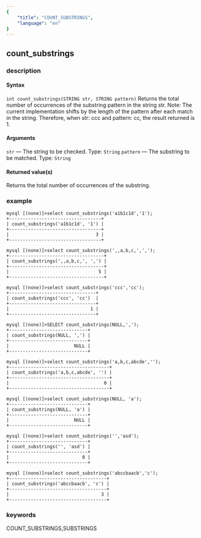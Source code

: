 ```yaml
---
{
    "title": "COUNT_SUBSTRINGS",
    "language": "en"
}
---
```


<!-- 
Licensed to the Apache Software Foundation (ASF) under one
or more contributor license agreements.  See the NOTICE file
distributed with this work for additional information
regarding copyright ownership.  The ASF licenses this file
to you under the Apache License, Version 2.0 (the
"License"); you may not use this file except in compliance
with the License.  You may obtain a copy of the License at
  http://www.apache.org/licenses/LICENSE-2.0
Unless required by applicable law or agreed to in writing,
software distributed under the License is distributed on an
"AS IS" BASIS, WITHOUT WARRANTIES OR CONDITIONS OF ANY
KIND, either express or implied.  See the License for the
specific language governing permissions and limitations
under the License.
-->

## count_substrings

### description

#### Syntax

`int count_substrings(STRING str, STRING pattern)`
Returns the total number of occurrences of the substring pattern in the string str.
Note: The current implementation shifts by the length of the pattern after each match in the string.
Therefore, when str: ccc and pattern: cc, the result returned is 1.

#### Arguments

`str` — The string to be checked. Type: `String`
`pattern` — The substring to be matched. Type: `String`


#### Returned value(s)

Returns the total number of occurrences of the substring.

### example

```
mysql [(none)]>select count_substrings('a1b1c1d','1');
+----------------------------------+
| count_substrings('a1b1c1d', '1') |
+----------------------------------+
|                                3 |
+----------------------------------+

mysql [(none)]>select count_substrings(',,a,b,c,',',');
+-----------------------------------+
| count_substrings(',,a,b,c,', ',') |
+-----------------------------------+
|                                 5 |
+-----------------------------------+

mysql [(none)]>select count_substrings('ccc','cc');
+--------------------------------+
| count_substrings('ccc', 'cc')  |
+--------------------------------+
|                              1 |
+--------------------------------+

mysql [(none)]>SELECT count_substrings(NULL,',');
+-----------------------------+
| count_substrings(NULL, ',') |
+-----------------------------+
|                        NULL |
+-----------------------------+

mysql [(none)]>select count_substrings('a,b,c,abcde','');
+-------------------------------------+
| count_substrings('a,b,c,abcde', '') |
+-------------------------------------+
|                                   0 |
+-------------------------------------+

mysql [(none)]>select count_substrings(NULL, 'a');
+-----------------------------+
| count_substrings(NULL, 'a') |
+-----------------------------+
|                        NULL |
+-----------------------------+

mysql [(none)]>select count_substrings('','asd');
+-----------------------------+
| count_substrings('', 'asd') |
+-----------------------------+
|                           0 |
+-----------------------------+

mysql [(none)]>select count_substrings('abccbaacb','c');
+------------------------------------+
| count_substrings('abccbaacb', 'c') |
+------------------------------------+
|                                  3 |
+------------------------------------+
```
### keywords

COUNT_SUBSTRINGS,SUBSTRINGS